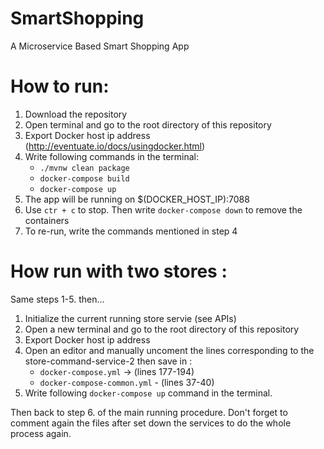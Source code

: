 # SmartShopping
A Microservice Based Smart Shopping App


# How to run:
1. Download the repository
2. Open terminal and go to the root directory of this repository
3. Export Docker host ip address (http://eventuate.io/docs/usingdocker.html)
4. Write following commands in the terminal:
    - `./mvnw clean package`
    - `docker-compose build`
    - `docker-compose up`
5. The app will be running on $(DOCKER_HOST_IP):7088
6. Use `ctr + c` to stop. Then write `docker-compose down` to remove the containers
7. To re-run, write the commands mentioned in step 4


# How run with two stores :
Same steps 1-5. then...
1. Initialize the current running store servie (see APIs)
2. Open a new terminal and go to the root directory of this repository
3. Export Docker host ip address
4. Open an editor and manually uncoment the lines corresponding to the store-command-service-2 then save in :
    - `docker-compose.yml` -> (lines 177-194)
    - `docker-compose-common.yml` - (lines 37-40)
5. Write following `docker-compose up` command in the terminal.

Then back to step 6. of the main running procedure.
Don't forget to comment again the files after set down the services to do the whole process again.
    
